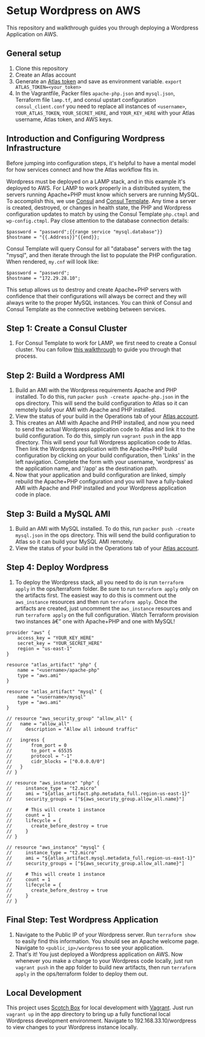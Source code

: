 Setup Wordpress on AWS
===================
This repository and walkthrough guides you through deploying a Wordpress Application on AWS.

General setup
-------------
1. Clone this repository
2. Create an Atlas account
3. Generate an [Atlas token](https://atlas.hashicorp.com/settings/tokens) and save as environment variable. 
`export ATLAS_TOKEN=<your_token>`
4. In the Vagrantfile, Packer files `apache-php.json` and `mysql.json`, Terraform file `lamp.tf`, and consul upstart configuration `consul_client.conf` you need to replace all instances of `<username>`,  `YOUR_ATLAS_TOKEN`, `YOUR_SECRET_HERE`, and `YOUR_KEY_HERE` with your Atlas username, Atlas token, and AWS keys.

Introduction and Configuring Wordpress Infrastructure
-----------------------------------------------
Before jumping into configuration steps, it's helpful to have a mental model for how services connect and how the Atlas workflow fits in.

Wordpress must be deployed on a LAMP stack, and in this example it's deployed to AWS. For LAMP to work properly in a distributed system, the servers running Apache+PHP must know which servers are running MySQL. To accomplish this, we use [Consul](https://consul.io) and [Consul Template](https://github.com/hashicorp/consul-template). Any time a server is created, destroyed, or changes in health state, the PHP and Wordpress configuration updates to match by using the Consul Template `php.ctmpl` and `wp-config.ctmpl`. Pay close attention to the database connection details:

```
$password = "password";{{range service "mysql.database"}}
$hostname = "{{.Address}}"{{end}};
```

Consul Template will query Consul for all "database" servers with the tag "mysql", and then iterate through the list to populate the PHP configuration. When rendered, `my.cnf` will look like:

```
$password = "password";
$hostname = "172.29.28.10";
```
This setup allows us to destroy and create Apache+PHP servers with confidence that their configurations will always be correct and they will always write to the proper MySQL instances. You can think of Consul and Consul Template as the connective webbing between services. 

Step 1: Create a Consul Cluster
-------------------------
1. For Consul Template to work for LAMP, we first need to create a Consul cluster. You can follow [this walkthrough](https://github.com/hashicorp/atlas-examples/tree/master/consul) to guide you through that process. 

Step 2: Build a Wordpress AMI
---------------------
1. Build an AMI with the Wordpress requirements Apache and PHP installed. To do this, run `packer push -create apache-php.json` in the ops directory. This will send the build configuration to Atlas so it can remotely build your AMI with Apache and PHP installed.
2. View the status of your build in the Operations tab of your [Atlas account](atlas.hashicorp.com/operations).
3. This creates an AMI with Apache and PHP installed, and now you need to send the actual Wordpress application code to Atlas and link it to the build configuration. To do this, simply run `vagrant push` in the app directory. This will send your full Wordpress application code to Atlas. Then link the Wordpress application with the Apache+PHP build configuration by clicking on your build configuration, then 'Links' in the left navigation. Complete the form with your username, 'wordpress' as the application name, and '/app' as the destination path.
4. Now that your application and build configuration are linked, simply rebuild the Apache+PHP configuration and you will have a fully-baked AMI with Apache and PHP installed and your Wordpress application code in place.

Step 3: Build a MySQL AMI
-------------------
1. Build an AMI with MySQL installed. To do this, run `packer push -create mysql.json` in the ops directory. This will send the build configuration to Atlas so it can build your MySQL AMI remotely. 
2. View the status of your build in the Operations tab of your [Atlas account](atlas.hashicorp.com/operations).

Step 4: Deploy Wordpress
--------------------------
1. To deploy the Wordpress stack, all you need to do is run `terraform apply` in the ops/terraform folder. Be sure to run `terraform apply` only on the artifacts first. The easiest way to do this is comment out the `aws_instance` resources and then run `terraform apply`. Once the artifacts are created, just uncomment the `aws_instance` resources and run `terraform apply` on the full configuration. Watch Terraform provision two instances â€” one with Apache+PHP and one with MySQL! 
```
provider "aws" {
    access_key = "YOUR_KEY_HERE"
    secret_key = "YOUR_SECRET_HERE"
    region = "us-east-1"
}

resource "atlas_artifact" "php" {
    name = "<username>/apache-php"
    type = "aws.ami"
}

resource "atlas_artifact" "mysql" {
    name = "<username>/mysql"
    type = "aws.ami"
}

// resource "aws_security_group" "allow_all" {
//   name = "allow_all"
//     description = "Allow all inbound traffic"

//   ingress {
//       from_port = 0
//       to_port = 65535
//       protocol = "-1"
//       cidr_blocks = ["0.0.0.0/0"]
//   }
// }

// resource "aws_instance" "php" {
//     instance_type = "t2.micro"
//     ami = "${atlas_artifact.php.metadata_full.region-us-east-1}"
//     security_groups = ["${aws_security_group.allow_all.name}"]

//     # This will create 1 instance
//     count = 1
//     lifecycle = {
//       create_before_destroy = true  
//     }
// }

// resource "aws_instance" "mysql" {
//     instance_type = "t2.micro"
//     ami = "${atlas_artifact.mysql.metadata_full.region-us-east-1}"
//     security_groups = ["${aws_security_group.allow_all.name}"]

//     # This will create 1 instance
//     count = 1
//     lifecycle = {
//       create_before_destroy = true  
//     }
// }
```

Final Step: Test Wordpress Application
--------------------------------
1. Navigate to the Public IP of your Wordpress server. Run `terraform show` to easily find this information. You should see an Apache welcome page. Navigate to `<public_ip>/wordpress` to see your application.
2. That's it! You just deployed a Wordpress application on AWS. Now whenever you make a change to your Wordpress code locally, just run `vagrant push` in the app folder to build new artifacts, then run `terraform apply` in the ops/terraform folder to deploy them out.

Local Development
------------------
This project uses [Scotch Box](https://box.scotch.io/) for local development with [Vagrant](https://vagrantup.com). Just run `vagrant up` in the app directory to bring up a fully functional local Wordpress development environment. Navigate to 192.168.33.10/wordpress to view changes to your Wordpress instance locally.
